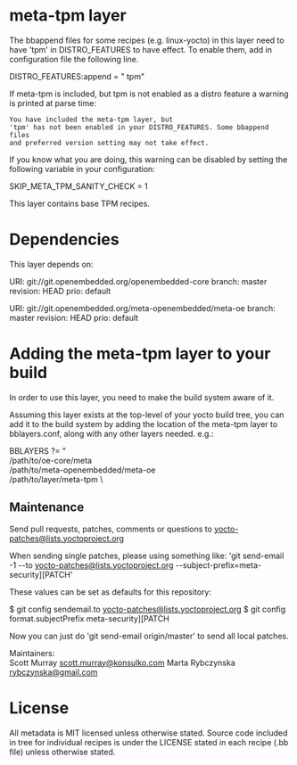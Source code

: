 meta-tpm layer
==============

The bbappend files for some recipes (e.g. linux-yocto) in this layer need
to have 'tpm' in DISTRO_FEATURES to have effect.
To enable them, add in configuration file the following line.

  DISTRO_FEATURES:append = " tpm"

If meta-tpm is included, but tpm is not enabled as a
distro feature a warning is printed at parse time:

    You have included the meta-tpm layer, but
    'tpm' has not been enabled in your DISTRO_FEATURES. Some bbappend files
    and preferred version setting may not take effect.

If you know what you are doing, this warning can be disabled by setting the following
variable in your configuration:

  SKIP_META_TPM_SANITY_CHECK = 1


This layer contains base TPM recipes.

Dependencies
============

This layer depends on:

  URI: git://git.openembedded.org/openembedded-core
  branch: master
  revision: HEAD
  prio: default

  URI: git://git.openembedded.org/meta-openembedded/meta-oe
  branch: master
  revision: HEAD
  prio: default

Adding the meta-tpm layer to your build
========================================

In order to use this layer, you need to make the build system aware of
it.

Assuming this layer exists at the top-level of your
yocto build tree, you can add it to the build system by adding the
location of the meta-tpm layer to bblayers.conf, along with any
other layers needed. e.g.:

  BBLAYERS ?= " \
    /path/to/oe-core/meta \
    /path/to/meta-openembedded/meta-oe \
    /path/to/layer/meta-tpm \


Maintenance
-----------

Send pull requests, patches, comments or questions to yocto-patches@lists.yoctoproject.org  

When sending single patches, please using something like:
'git send-email -1 --to yocto-patches@lists.yoctoproject.org --subject-prefix=meta-security][PATCH'

These values can be set as defaults for this repository:

$ git config sendemail.to yocto-patches@lists.yoctoproject.org
$ git config format.subjectPrefix meta-security][PATCH

Now you can just do 'git send-email origin/master' to send all local patches.

Maintainers:    
Scott Murray <scott.murray@konsulko.com>
Marta Rybczynska <rybczynska@gmail.com>


License
=======

All metadata is MIT licensed unless otherwise stated. Source code included
in tree for individual recipes is under the LICENSE stated in each recipe
(.bb file) unless otherwise stated.
